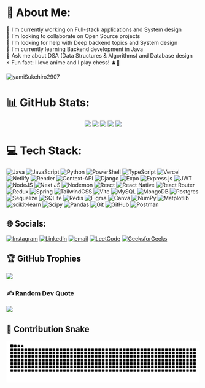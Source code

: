 # 💫 About Me:
🔭 I'm currently working on Full-stack applications and System design<br>👯 I'm looking to collaborate on Open Source projects<br>🤝 I'm looking for help with Deep backend topics and System design<br>🌱 I'm currently learning Backend development in Java<br>💬 Ask me about DSA (Data Structures & Algorithms) and Database design<br>⚡ Fun fact: I love anime and I play chess! ♟️🎌

<p align="left"> <img src="https://komarev.com/ghpvc/?username=yamiSukehiro2907&label=Profile%20views&color=0e75b6&style=flat" alt="yamiSukehiro2907" /> </p>

# 📊 GitHub Stats:

<div align="center">
  <img src="http://github-profile-summary-cards.vercel.app/api/cards/profile-details?username=yamiSukehiro2907&theme=vision_friendly_dark"/>

  <img src="http://github-profile-summary-cards.vercel.app/api/cards/repos-per-language?username=yamiSukehiro2907&theme=vision_friendly_dark"/>
  <img src="http://github-profile-summary-cards.vercel.app/api/cards/most-commit-language?username=yamiSukehiro2907&theme=vision_friendly_dark"/>

  <img src="http://github-profile-summary-cards.vercel.app/api/cards/stats?username=yamiSukehiro2907&theme=vision_friendly_dark"/>
  <img src="http://github-profile-summary-cards.vercel.app/api/cards/productive-time?username=yamiSukehiro2907&theme=vision_friendly_dark&utcOffset=8"/>
</div>


# 💻 Tech Stack:
![Java](https://img.shields.io/badge/java-%23ED8B00.svg?style=for-the-badge&logo=openjdk&logoColor=white) ![JavaScript](https://img.shields.io/badge/javascript-%23323330.svg?style=for-the-badge&logo=javascript&logoColor=%23F7DF1E) ![Python](https://img.shields.io/badge/python-3670A0?style=for-the-badge&logo=python&logoColor=ffdd54) ![PowerShell](https://img.shields.io/badge/PowerShell-%235391FE.svg?style=for-the-badge&logo=powershell&logoColor=white) ![TypeScript](https://img.shields.io/badge/typescript-%23007ACC.svg?style=for-the-badge&logo=typescript&logoColor=white) ![Vercel](https://img.shields.io/badge/vercel-%23000000.svg?style=for-the-badge&logo=vercel&logoColor=white) ![Netlify](https://img.shields.io/badge/netlify-%23000000.svg?style=for-the-badge&logo=netlify&logoColor=#00C7B7) ![Render](https://img.shields.io/badge/Render-%46E3B7.svg?style=for-the-badge&logo=render&logoColor=white) ![Context-API](https://img.shields.io/badge/Context--Api-000000?style=for-the-badge&logo=react) ![Django](https://img.shields.io/badge/django-%23092E20.svg?style=for-the-badge&logo=django&logoColor=white) ![Expo](https://img.shields.io/badge/expo-1C1E24?style=for-the-badge&logo=expo&logoColor=#D04A37) ![Express.js](https://img.shields.io/badge/express.js-%23404d59.svg?style=for-the-badge&logo=express&logoColor=%2361DAFB) ![JWT](https://img.shields.io/badge/JWT-black?style=for-the-badge&logo=JSON%20web%20tokens) ![NodeJS](https://img.shields.io/badge/node.js-6DA55F?style=for-the-badge&logo=node.js&logoColor=white) ![Next JS](https://img.shields.io/badge/Next-black?style=for-the-badge&logo=next.js&logoColor=white) ![Nodemon](https://img.shields.io/badge/NODEMON-%23323330.svg?style=for-the-badge&logo=nodemon&logoColor=%BBDEAD) ![React](https://img.shields.io/badge/react-%2320232a.svg?style=for-the-badge&logo=react&logoColor=%2361DAFB) ![React Native](https://img.shields.io/badge/react_native-%2320232a.svg?style=for-the-badge&logo=react&logoColor=%2361DAFB) ![React Router](https://img.shields.io/badge/React_Router-CA4245?style=for-the-badge&logo=react-router&logoColor=white) ![Redux](https://img.shields.io/badge/redux-%23593d88.svg?style=for-the-badge&logo=redux&logoColor=white) ![Spring](https://img.shields.io/badge/spring-%236DB33F.svg?style=for-the-badge&logo=spring&logoColor=white) ![TailwindCSS](https://img.shields.io/badge/tailwindcss-%2338B2AC.svg?style=for-the-badge&logo=tailwind-css&logoColor=white) ![Vite](https://img.shields.io/badge/vite-%23646CFF.svg?style=for-the-badge&logo=vite&logoColor=white) ![MySQL](https://img.shields.io/badge/mysql-4479A1.svg?style=for-the-badge&logo=mysql&logoColor=white) ![MongoDB](https://img.shields.io/badge/MongoDB-%234ea94b.svg?style=for-the-badge&logo=mongodb&logoColor=white) ![Postgres](https://img.shields.io/badge/postgres-%23316192.svg?style=for-the-badge&logo=postgresql&logoColor=white) ![Sequelize](https://img.shields.io/badge/Sequelize-52B0E7?style=for-the-badge&logo=Sequelize&logoColor=white) ![SQLite](https://img.shields.io/badge/sqlite-%2307405e.svg?style=for-the-badge&logo=sqlite&logoColor=white) ![Redis](https://img.shields.io/badge/redis-%23DD0031.svg?style=for-the-badge&logo=redis&logoColor=white) ![Figma](https://img.shields.io/badge/figma-%23F24E1E.svg?style=for-the-badge&logo=figma&logoColor=white) ![Canva](https://img.shields.io/badge/Canva-%2300C4CC.svg?style=for-the-badge&logo=Canva&logoColor=white) ![NumPy](https://img.shields.io/badge/numpy-%23013243.svg?style=for-the-badge&logo=numpy&logoColor=white) ![Matplotlib](https://img.shields.io/badge/Matplotlib-%23ffffff.svg?style=for-the-badge&logo=Matplotlib&logoColor=black) ![scikit-learn](https://img.shields.io/badge/scikit--learn-%23F7931E.svg?style=for-the-badge&logo=scikit-learn&logoColor=white) ![Scipy](https://img.shields.io/badge/SciPy-%230C55A5.svg?style=for-the-badge&logo=scipy&logoColor=%white) ![Pandas](https://img.shields.io/badge/pandas-%23150458.svg?style=for-the-badge&logo=pandas&logoColor=white) ![Git](https://img.shields.io/badge/git-%23F05033.svg?style=for-the-badge&logo=git&logoColor=white) ![GitHub](https://img.shields.io/badge/github-%23121011.svg?style=for-the-badge&logo=github&logoColor=white) ![Postman](https://img.shields.io/badge/Postman-FF6C37?style=for-the-badge&logo=postman&logoColor=white)

## 🌐 Socials:
[![Instagram](https://img.shields.io/badge/Instagram-%23E4405F.svg?logo=Instagram&logoColor=white)](https://instagram.com/vimalyad_2907) [![LinkedIn](https://img.shields.io/badge/LinkedIn-%230077B5.svg?logo=linkedin&logoColor=white)](https://linkedin.com/in/vimal-kumar-yadav-58a7a5316) [![email](https://img.shields.io/badge/Email-D14836?logo=gmail&logoColor=white)](mailto:vimalyadavkr001@gmail.com) [![LeetCode](https://img.shields.io/badge/LeetCode-%23FFA116.svg?logo=LeetCode&logoColor=white)](https://leetcode.com/u/VimalYad_2907/) [![GeeksforGeeks](https://img.shields.io/badge/GeeksforGeeks-%2300C853.svg?logo=GeeksforGeeks&logoColor=white)](https://www.geeksforgeeks.org/user/vimalyad2907/)

## 🏆 GitHub Trophies
![](https://github-profile-trophy.vercel.app/?username=yamiSukehiro2907&theme=radical&no-frame=false&no-bg=false&margin-w=4)

### ✍️ Random Dev Quote
![](https://quotes-github-readme.vercel.app/api?type=horizontal&theme=radical)

## 🐍 Contribution Snake

![Snake animation](https://raw.githubusercontent.com/yamiSukehiro2907/yamiSukehiro2907/output/github-contribution-grid-snake.svg)
